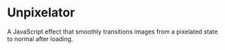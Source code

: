 # Unpixelator

A JavaScript effect that smoothly transitions images
from a pixelated state to normal after loading.
